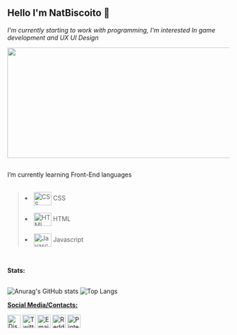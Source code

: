 ## Hello I'm NatBiscoito 🍪

*I'm currently starting to work with programming, I'm interested In game development and UX UI Design*

<img align=center width="600" height="250" src="https://media.discordapp.net/attachments/1000243321060470894/1173088033738862592/70826360a72047abc1ff324e7df77b65.gif">

##

<div> I’m currently learning Front-End languages </div>
<br>
<div>

> <li> <img align=center height="30" width="40" src="https://cdn.jsdelivr.net/gh/devicons/devicon/icons/css3/css3-plain.svg" title="CSS" /> CSS </li>
>  <br>
><li><img align=center height="30" width="40" src="https://cdn.jsdelivr.net/gh/devicons/devicon/icons/html5/html5-plain.svg" title="HTML"/> HTML </li>
>  <br>
><li><img align=center height="30" width="40" src="https://cdn.jsdelivr.net/gh/devicons/devicon/icons/javascript/javascript-plain.svg" title="Javascript"/> Javascript </li>
</div>

<br>

**Stats:**
##
 ![Anurag's GitHub stats](https://github-readme-stats.vercel.app/api?username=NatBiscoito&theme=dracula&show_icons=true,prs)
 ![Top Langs](https://github-readme-stats.vercel.app/api/top-langs/?username=NatBiscoito&theme=dracula&show_icons=true)

<div>

<b> <u> Social Media/Contacts: </u></b>

  <a href=https://discordapp.com/users/811831137705525299><img src="https://cdn-icons-png.flaticon.com/512/5968/5968756.png" align=center style width="30" height="30" title="Discord"></a>
  <a href=https://twitter.com/natbiscoita><img src="https://cdn-icons-png.flaticon.com/512/733/733579.png" align=center width="30" height="30" title="Twitter"></a>
  <a href=natsukigu729@gmail.com><img src="https://cdn-icons-png.flaticon.com/512/732/732200.png" align=center width="30" height="30" title="Email"></a>
  <a href=https://www.reddit.com/user/NatBiscoito><img src="https://cdn-icons-png.flaticon.com/512/2111/2111589.png" align=center width="30" height="30" title="Reddit"></a>
  <a href=https://br.pinterest.com/NatBiscoito/><img src="https://cdn-icons-png.flaticon.com/512/145/145808.png" align=center width="30" height="30" title="Pinterest"></a>
</div>

